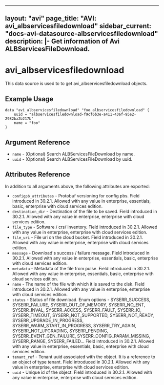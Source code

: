 <!--
    Copyright 2021 VMware, Inc.
    SPDX-License-Identifier: Mozilla Public License 2.0
-->
---
layout: "avi"
page_title: "AVI: avi_albservicesfiledownload"
sidebar_current: "docs-avi-datasource-albservicesfiledownload"
description: |-
  Get information of Avi ALBServicesFileDownload.
---

# avi_albservicesfiledownload

This data source is used to to get avi_albservicesfiledownload objects.

## Example Usage

```hcl
data "avi_albservicesfiledownload" "foo_albservicesfiledownload" {
    uuid = "albservicesfiledownload-f9cf6b3e-a411-436f-95e2-2982ba2b217b"
    name = "foo"
}
```

## Argument Reference

* `name` - (Optional) Search ALBServicesFileDownload by name.
* `uuid` - (Optional) Search ALBServicesFileDownload by uuid.

## Attributes Reference

In addition to all arguments above, the following attributes are exported:

* `configpb_attributes` - Protobuf versioning for config pbs. Field introduced in 30.2.1. Allowed with any value in enterprise, essentials, basic, enterprise with cloud services edition.
* `destination_dir` - Destination of the file to be saved. Field introduced in 30.2.1. Allowed with any value in enterprise, enterprise with cloud services edition.
* `file_type` - Software / crs/ inventory. Field introduced in 30.2.1. Allowed with any value in enterprise, enterprise with cloud services edition.
* `file_uri` - File uri on the cloud bucket. Field introduced in 30.2.1. Allowed with any value in enterprise, enterprise with cloud services edition.
* `message` - Download's success / failure message. Field introduced in 30.2.1. Allowed with any value in enterprise, essentials, basic, enterprise with cloud services edition.
* `metadata` - Metadata of the file from pulse. Field introduced in 30.2.1. Allowed with any value in enterprise, essentials, basic, enterprise with cloud services edition.
* `name` - The name of the file with which it is saved to the disk. Field introduced in 30.2.1. Allowed with any value in enterprise, enterprise with cloud services edition.
* `status` - Status of file download. Enum options - SYSERR_SUCCESS, SYSERR_FAILURE, SYSERR_OUT_OF_MEMORY, SYSERR_NO_ENT, SYSERR_INVAL, SYSERR_ACCESS, SYSERR_FAULT, SYSERR_IO, SYSERR_TIMEOUT, SYSERR_NOT_SUPPORTED, SYSERR_NOT_READY, SYSERR_UPGRADE_IN_PROGRESS, SYSERR_WARM_START_IN_PROGRESS, SYSERR_TRY_AGAIN, SYSERR_NOT_UPGRADING, SYSERR_PENDING, SYSERR_EVENT_GEN_FAILURE, SYSERR_CONFIG_PARAM_MISSING, SYSERR_RANGE, SYSERR_FAILED... Field introduced in 30.2.1. Allowed with any value in enterprise, essentials, basic, enterprise with cloud services edition.
* `tenant_ref` - Tenant uuid associated with the object. It is a reference to an object of type tenant. Field introduced in 30.2.1. Allowed with any value in enterprise, enterprise with cloud services edition.
* `uuid` - Unique id of the object. Field introduced in 30.2.1. Allowed with any value in enterprise, enterprise with cloud services edition.

